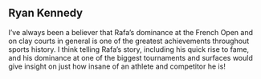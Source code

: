 ## Ryan Kennedy

I’ve always been a believer that Rafa’s dominance at the French Open and on clay courts in general is one of the greatest achievements throughout sports history. I think telling Rafa’s story, including his quick rise to fame, and his dominance at one of the biggest tournaments and surfaces would give insight on just how insane of an athlete and competitor he is!




